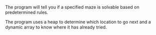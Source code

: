 The program will tell you if a specified maze is solvable based on predetermined rules.

The program uses a heap to determine which location to go next and a dynamic array to know where it has already tried.
